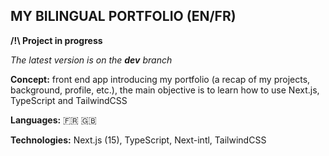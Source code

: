## MY BILINGUAL PORTFOLIO (EN/FR)

**/!\ Project in progress**

_The latest version is on the **dev** branch_

**Concept:** front end app introducing my portfolio (a recap of my projects, background, profile, etc.), the main objective is to learn how to use Next.js, TypeScript and TailwindCSS

**Languages:** 🇫🇷 🇬🇧

**Technologies:** Next.js (15), TypeScript, Next-intl, TailwindCSS
